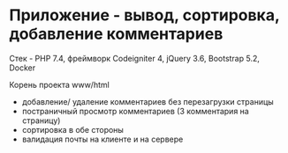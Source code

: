 
# Приложение - вывод, сортировка, добавление комментариев

Стек - PHP 7.4, фреймворк Codeigniter 4, jQuery 3.6, Bootstrap 5.2, Docker

Корень проекта www/html


- добавление/ удаление комментариев без перезагрузки страницы
- постраничный просмотр комментариев (3 комментария на страницу)
- сортировка в обе стороны
- валидация почты на клиенте и на сервере
